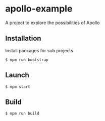 # apollo-example

A project to explore the possibilities of Apollo

## Installation

Install packages for sub projects

```
$ npm run bootstrap
```

## Launch

```
$ npm start
```

## Build

```
$ npm run build
```
